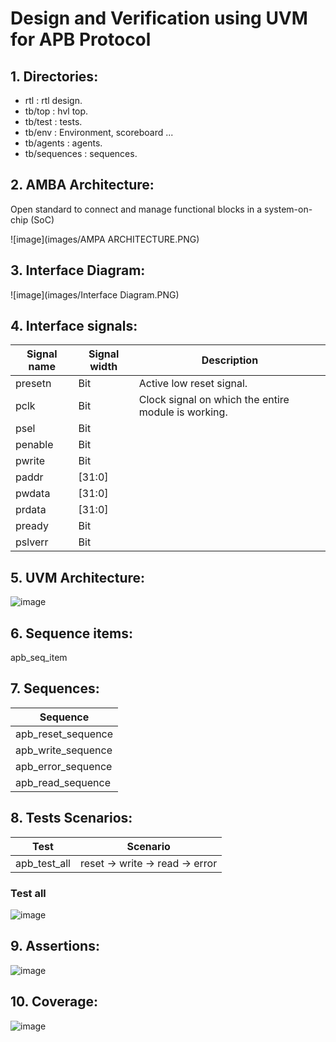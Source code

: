 # Design and Verification using UVM for APB Protocol 


## 1. Directories:
- rtl               : rtl design.
- tb/top            : hvl top.
- tb/test           : tests.
- tb/env            : Environment, scoreboard ...
- tb/agents         : agents.
- tb/sequences      : sequences.

## 2. AMBA Architecture:
Open standard to connect and manage functional blocks in a system-on-chip (SoC)

![image](images/AMPA ARCHITECTURE.PNG)

## 3. Interface Diagram:

![image](images/Interface Diagram.PNG)

## 4. Interface signals:
| Signal name   | Signal width      | Description                      
| ------------- | ----------------- | -----------------------------------------------------------                                        
| presetn       | Bit               | Active low reset signal.                  
| pclk          | Bit               | Clock signal on which the entire module is working.
| psel          | Bit               | 
| penable       | Bit               | 
| pwrite        | Bit               | 
| paddr         | [31:0]            | 
| pwdata        | [31:0]            | 
| prdata        | [31:0]            | 
| pready        | Bit               | 
| pslverr       | Bit               | 


## 5. UVM Architecture:

![image]()

## 6. Sequence items:
apb_seq_item

## 7. Sequences:

| Sequence               |
| ---------------------- |
| apb_reset_sequence     |
| apb_write_sequence     |
| apb_error_sequence     |
| apb_read_sequence      |


## 8. Tests Scenarios:
| Test               | Scenario                                                                                  |
| ------------------ | ----------------------------------------------------------------------------------------- |
| apb_test_all	     | reset -> write -> read -> error

### Test all 
![image]()

## 9. Assertions:

![image]()


## 10. Coverage:

![image]()

